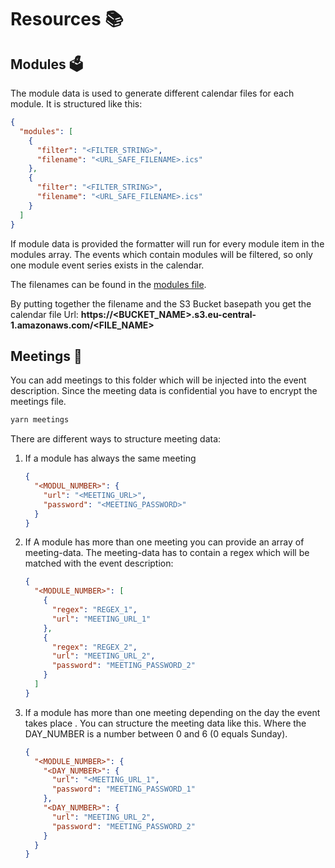 # Resources 📚

## Modules 🗳

The module data is used to generate different calendar files for each module. It is structured like this:

```json
{
  "modules": [
    {
      "filter": "<FILTER_STRING>",
      "filename": "<URL_SAFE_FILENAME>.ics"
    },
    {
      "filter": "<FILTER_STRING>",
      "filename": "<URL_SAFE_FILENAME>.ics"
    }
  ]
}
```

If module data is provided the formatter will run for every module item in the modules array. The events which contain modules will be filtered, so only one module event series exists in the calendar.

The filenames can be found in the [modules file](modules.json).

By putting together the filename and the S3 Bucket basepath you get the calendar file Url: **https://<BUCKET_NAME>.s3.eu-central-1.amazonaws.com/<FILE_NAME>**

## Meetings 📌

You can add meetings to this folder which will be injected into the event description. Since the meeting data is confidential you have to encrypt the meetings file.

```bash
yarn meetings
```

There are different ways to structure meeting data:

1. If a module has always the same meeting

   ```json
   {
     "<MODUL_NUMBER>": {
       "url": "<MEETING_URL>",
       "password": "<MEETING_PASSWORD>"
     }
   }
   ```

2. If A module has more than one meeting you can provide an array of meeting-data. The meeting-data has to contain a regex which will be matched with the event description:

   ```json
   {
     "<MODULE_NUMBER>": [
       {
         "regex": "REGEX_1",
         "url": "MEETING_URL_1"
       },
       {
         "regex": "REGEX_2",
         "url": "MEETING_URL_2",
         "password": "MEETING_PASSWORD_2"
       }
     ]
   }
   ```

3. If a module has more than one meeting depending on the day the event takes place . You can structure the meeting data like this. Where the DAY_NUMBER is a number between 0 and 6 (0 equals Sunday).

   ```json
   {
     "<MODULE_NUMBER>": {
       "<DAY_NUMBER>": {
         "url": "<MEETING_URL_1",
         "password": "MEETING_PASSWORD_1"
       },
       "<DAY_NUMBER>": {
         "url": "MEETING_URL_2",
         "password": "MEETING_PASSWORD_2"
       }
     }
   }
   ```
